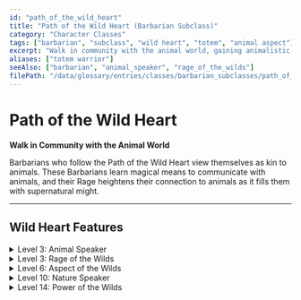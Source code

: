 ```yaml
---
id: "path_of_the_wild_heart"
title: "Path of the Wild Heart (Barbarian Subclass)"
category: "Character Classes"
tags: ["barbarian", "subclass", "wild heart", "totem", "animal aspect"]
excerpt: "Walk in community with the animal world, gaining animalistic powers."
aliases: ["totem warrior"]
seeAlso: ["barbarian", "animal_speaker", "rage_of_the_wilds"]
filePath: "/data/glossary/entries/classes/barbarian_subclasses/path_of_the_wild_heart.md"
---
```

# Path of the Wild Heart

**Walk in Community with the Animal World**

Barbarians who follow the Path of the Wild Heart view themselves as kin to animals. These Barbarians learn magical means to communicate with animals, and their <span data-term-id="rage" class="glossary-term-link-from-markdown">Rage</span> heightens their connection to animals as it fills them with supernatural might.

---
## Wild Heart Features

<details id="wild-heart-level-3-animal-speaker">
  <summary>Level 3: Animal Speaker</summary>
  <div>
    <p>You can cast the <span data-term-id="beast_sense" class="glossary-term-link-from-markdown">Beast Sense</span> and <span data-term-id="speak_with_animals" class="glossary-term-link-from-markdown">Speak with Animals</span> <span data-term-id="spells_chapter" class="glossary-term-link-from-markdown">spells</span> but only as <span data-term-id="ritual" class="glossary-term-link-from-markdown">Rituals</span>. <span data-term-id="wisdom" class="glossary-term-link-from-markdown">Wisdom</span> is your <span data-term-id="spellcasting_ability" class="glossary-term-link-from-markdown">spellcasting ability</span> for them.</p>
  </div>
</details>

<details id="wild-heart-level-3-rage-of-the-wilds">
  <summary>Level 3: Rage of the Wilds</summary>
  <div>
    <p>Your <span data-term-id="rage" class="glossary-term-link-from-markdown">Rage</span> taps into the primal power of animals. Whenever you activate your <span data-term-id="rage" class="glossary-term-link-from-markdown">Rage</span>, you gain one of the following options of your choice.</p>
    <ul>
      <li><strong>Bear.</strong> While your <span data-term-id="rage" class="glossary-term-link-from-markdown">Rage</span> is active, you have <span data-term-id="resistance" class="glossary-term-link-from-markdown">Resistance</span> to every damage type except Force, Necrotic, Psychic, and Radiant.</li>
      <li><strong>Eagle.</strong> When you activate your <span data-term-id="rage" class="glossary-term-link-from-markdown">Rage</span>, you can take the <span data-term-id="disengage_action" class="glossary-term-link-from-markdown">Disengage</span> and <span data-term-id="dash_action" class="glossary-term-link-from-markdown">Dash actions</span> as part of that <span data-term-id="bonus_action" class="glossary-term-link-from-markdown">Bonus Action</span>. While your <span data-term-id="rage" class="glossary-term-link-from-markdown">Rage</span> is active, you can take a <span data-term-id="bonus_action" class="glossary-term-link-from-markdown">Bonus Action</span> to take both of those actions.</li>
      <li><strong>Wolf.</strong> While your <span data-term-id="rage" class="glossary-term-link-from-markdown">Rage</span> is active, your allies have <span data-term-id="advantage" class="glossary-term-link-from-markdown">Advantage</span> on <span data-term-id="attack_roll" class="glossary-term-link-from-markdown">attack rolls</span> against any enemy of yours within 5 feet of you.</li>
    </ul>
  </div>
</details>

<details id="wild-heart-level-6-aspect-of-the-wilds">
  <summary>Level 6: Aspect of the Wilds</summary>
  <div>
    <p>You gain one of the following options of your choice. Whenever you finish a <span data-term-id="long_rest" class="glossary-term-link-from-markdown">Long Rest</span>, you can change your choice.</p>
    <ul>
      <li><strong>Owl.</strong> You have <span data-term-id="darkvision" class="glossary-term-link-from-markdown">Darkvision</span> with a range of 60 feet. If you already have <span data-term-id="darkvision" class="glossary-term-link-from-markdown">Darkvision</span>, its range increases by 60 feet.</li>
      <li><strong>Panther.</strong> You have a <span data-term-id="climb_speed" class="glossary-term-link-from-markdown">Climb Speed</span> equal to your <span data-term-id="speed" class="glossary-term-link-from-markdown">Speed</span>.</li>
      <li><strong>Salmon.</strong> You have a <span data-term-id="swim_speed" class="glossary-term-link-from-markdown">Swim Speed</span> equal to your <span data-term-id="speed" class="glossary-term-link-from-markdown">Speed</span>.</li>
    </ul>
  </div>
</details>

<details id="wild-heart-level-10-nature-speaker">
  <summary>Level 10: Nature Speaker</summary>
  <div>
    <p>You can cast the <span data-term-id="commune_with_nature_spell" class="glossary-term-link-from-markdown">Commune with Nature</span> <span data-term-id="spells_chapter" class="glossary-term-link-from-markdown">spell</span> but only as a <span data-term-id="ritual" class="glossary-term-link-from-markdown">Ritual</span>. <span data-term-id="wisdom" class="glossary-term-link-from-markdown">Wisdom</span> is your <span data-term-id="spellcasting_ability" class="glossary-term-link-from-markdown">spellcasting ability</span> for it.</p>
  </div>
</details>

<details id="wild-heart-level-14-power-of-the-wilds">
  <summary>Level 14: Power of the Wilds</summary>
  <div>
    <p>Whenever you activate your <span data-term-id="rage" class="glossary-term-link-from-markdown">Rage</span>, you gain one of the following options of your choice.</p>
    <ul>
      <li><strong>Falcon.</strong> While your <span data-term-id="rage" class="glossary-term-link-from-markdown">Rage</span> is active, you have a <span data-term-id="fly_speed" class="glossary-term-link-from-markdown">Fly Speed</span> equal to your <span data-term-id="speed" class="glossary-term-link-from-markdown">Speed</span> if you aren’t wearing any armor.</li>
      <li><strong>Lion.</strong> While your <span data-term-id="rage" class="glossary-term-link-from-markdown">Rage</span> is active, any of your enemies within 5 feet of you have <span data-term-id="disadvantage" class="glossary-term-link-from-markdown">Disadvantage</span> on <span data-term-id="attack_roll" class="glossary-term-link-from-markdown">attack rolls</span> against targets other than you or another Barbarian who has this option active.</li>
      <li><strong>Ram.</strong> While your <span data-term-id="rage" class="glossary-term-link-from-markdown">Rage</span> is active, you can cause a Large or smaller creature to have the <span data-term-id="prone_condition" class="glossary-term-link-from-markdown">Prone condition</span> when you hit it with a melee attack.</li>
    </ul>
  </div>
</details>